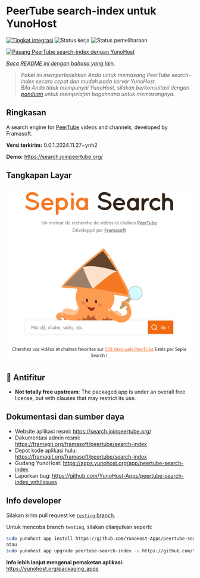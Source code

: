 <!--
N.B.: README ini dibuat secara otomatis oleh <https://github.com/YunoHost/apps/tree/master/tools/readme_generator>
Ini TIDAK boleh diedit dengan tangan.
-->

# PeerTube search-index untuk YunoHost

[![Tingkat integrasi](https://apps.yunohost.org/badge/integration/peertube-search-index)](https://ci-apps.yunohost.org/ci/apps/peertube-search-index/)
![Status kerja](https://apps.yunohost.org/badge/state/peertube-search-index)
![Status pemeliharaan](https://apps.yunohost.org/badge/maintained/peertube-search-index)

[![Pasang PeerTube search-index dengan YunoHost](https://install-app.yunohost.org/install-with-yunohost.svg)](https://install-app.yunohost.org/?app=peertube-search-index)

*[Baca README ini dengan bahasa yang lain.](./ALL_README.md)*

> *Paket ini memperbolehkan Anda untuk memasang PeerTube search-index secara cepat dan mudah pada server YunoHost.*  
> *Bila Anda tidak mempunyai YunoHost, silakan berkonsultasi dengan [panduan](https://yunohost.org/install) untuk mempelajari bagaimana untuk memasangnya.*

## Ringkasan

A search engine for [PeerTube](https://joinpeertube.org/) videos and channels, developed by Framasoft.


**Versi terkirim:** 0.0.1.2024.11.27~ynh2

**Demo:** <https://search.joinpeertube.org/>

## Tangkapan Layar

![Tangkapan Layar pada PeerTube search-index](./doc/screenshots/sepia-search-screenshot.png)

## :red_circle: Antifitur

- **Not totally free upstream**: The packaged app is under an overall free license, but with clauses that may restrict its use.

## Dokumentasi dan sumber daya

- Website aplikasi resmi: <https://search.joinpeertube.org/>
- Dokumentasi admin resmi: <https://framagit.org/framasoft/peertube/search-index>
- Depot kode aplikasi hulu: <https://framagit.org/framasoft/peertube/search-index>
- Gudang YunoHost: <https://apps.yunohost.org/app/peertube-search-index>
- Laporkan bug: <https://github.com/YunoHost-Apps/peertube-search-index_ynh/issues>

## Info developer

Silakan kirim pull request ke [`testing` branch](https://github.com/YunoHost-Apps/peertube-search-index_ynh/tree/testing).

Untuk mencoba branch `testing`, silakan dilanjutkan seperti:

```bash
sudo yunohost app install https://github.com/YunoHost-Apps/peertube-search-index_ynh/tree/testing --debug
atau
sudo yunohost app upgrade peertube-search-index -u https://github.com/YunoHost-Apps/peertube-search-index_ynh/tree/testing --debug
```

**Info lebih lanjut mengenai pemaketan aplikasi:** <https://yunohost.org/packaging_apps>
